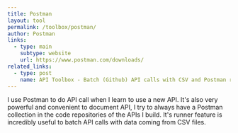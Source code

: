 ```yaml
---
title: Postman
layout: tool
permalink: /toolbox/postman/
author: Postman
links:
  - type: main
    subtype: website
    url: https://www.postman.com/downloads/
related_links:
  - type: post
    name: API Toolbox - Batch (Github) API calls with CSV and Postman runner and visualizer
---
```


I use Postman to do API call when I learn to use a new API. It's also very powerful and convenient to document API, I try to always have a Postman collection in the code repositories of the APIs I build. It's runner feature is incredibly useful to batch API calls with data coming from CSV files.
<!--more-->

